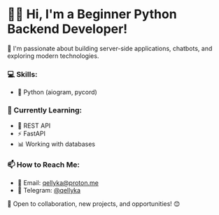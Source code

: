 # 👨‍💻 Hi, I'm a Beginner Python Backend Developer!  

🚀 I'm passionate about building server-side applications, chatbots, and exploring modern technologies.  

### 💻 Skills:  
- 🐍 Python (aiogram, pycord)  

### 🌱 Currently Learning:  
- 🔗 REST API  
- ⚡️ FastAPI  
- 📊 Working with databases  

### 📫 How to Reach Me:  
- 📧 Email: [qellyka@proton.me](mailto:qellyka@proton.me)  
- 💬 Telegram: [@qellyka](https://t.me/qellyka)  

🤝 Open to collaboration, new projects, and opportunities! 😊
